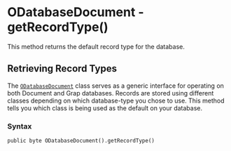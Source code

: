 
# ODatabaseDocument - getRecordType()

This method returns the default record type for the database.

## Retrieving Record Types

The [`ODatabaseDocument`](../ODatabaseDocument.md) class serves as a generic interface for operating on both Document and Grap databases.  Records are stored using different classes depending on which database-type you chose to use.  This method tells you which class is being used as the default on your database.

### Syntax

```
public byte ODatabaseDocument().getRecordType()
```

